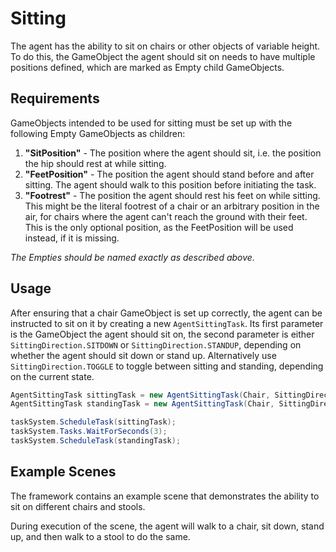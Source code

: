 ﻿# Sitting

The agent has the ability to sit on chairs or other objects of variable height. To do this, the GameObject the agent should sit on needs to have multiple positions defined, which are marked as Empty child GameObjects.


## Requirements
GameObjects intended to be used for sitting must be set up with the following Empty GameObjects as children:
1. **"SitPosition"** - The position where the agent should sit, i.e. the position the hip should rest at while sitting.
2. **"FeetPosition"** - The position the agent should stand before and after sitting. The agent should walk to this position before initiating the task.
3. **"Footrest"** - The position the agent should rest his feet on while sitting. This might be the literal footrest of a chair or an arbitrary position in the air, for chairs where the agent can't reach the ground with their feet. This is the only optional position, as the FeetPosition will be used instead, if it is missing.

*The Empties should be named exactly as described above.*

## Usage
After ensuring that a chair GameObject is set up correctly, the agent can be instructed to sit on it by creating a new `AgentSittingTask`.
Its first parameter is the GameObject the agent should sit on, the second parameter is either `SittingDirection.SITDOWN` or `SittingDirection.STANDUP`, depending on whether the agent should sit down or stand up.
Alternatively use `SittingDirection.TOGGLE` to toggle between sitting and standing, depending on the current state.

```csharp
AgentSittingTask sittingTask = new AgentSittingTask(Chair, SittingDirection.SITDOWN);
AgentSittingTask standingTask = new AgentSittingTask(Chair, SittingDirection.STANDUP);

taskSystem.ScheduleTask(sittingTask);
taskSystem.Tasks.WaitForSeconds(3);
taskSystem.ScheduleTask(standingTask);
```


## Example Scenes

The framework contains an example scene that demonstrates the ability to sit on different chairs and stools.

During execution of the scene, the agent will walk to a chair, sit down, stand up, and then walk to a stool to do the same.
